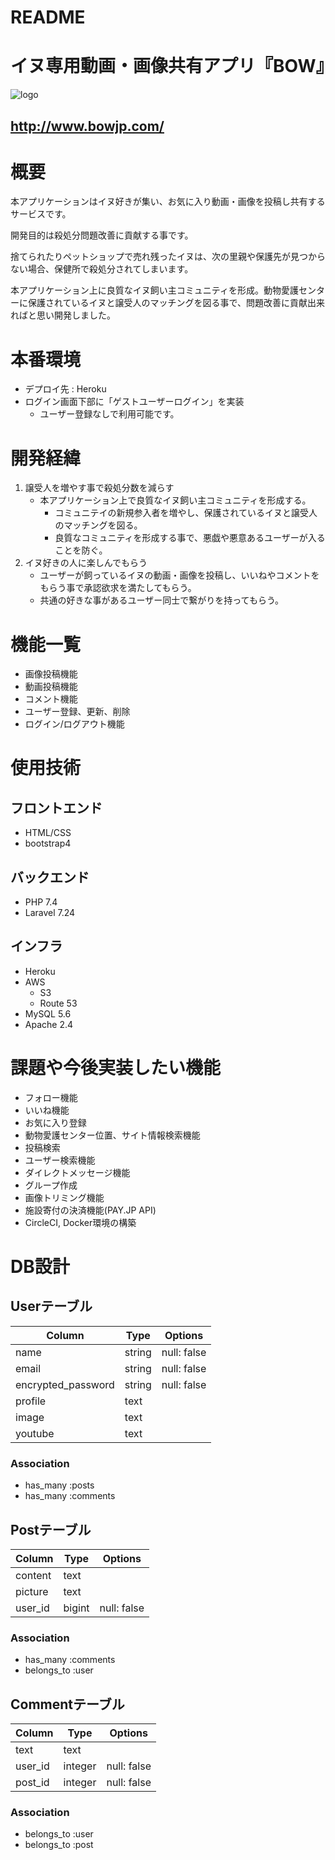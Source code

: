 # README
# イヌ専用動画・画像共有アプリ『BOW』
![logo](https://user-images.githubusercontent.com/59902916/89963165-e17a4500-dc81-11ea-9f6c-384774965f93.png)

## http://www.bowjp.com/
# 概要
本アプリケーションはイヌ好きが集い、お気に入り動画・画像を投稿し共有するサービスです。

開発目的は殺処分問題改善に貢献する事です。

捨てられたりペットショップで売れ残ったイヌは、次の里親や保護先が見つからない場合、保健所で殺処分されてしまいます。

本アプリケーション上に良質なイヌ飼い主コミュニティを形成。動物愛護センターに保護されているイヌと譲受人のマッチングを図る事で、問題改善に貢献出来ればと思い開発しました。

# 本番環境
- デプロイ先 : Heroku
- ログイン画面下部に「ゲストユーザーログイン」を実装
    - ユーザー登録なしで利用可能です。 

# 開発経緯
1. 譲受人を増やす事で殺処分数を減らす
    - 本アプリケーション上で良質なイヌ飼い主コミュニティを形成する。
      - コミュニテイの新規参入者を増やし、保護されているイヌと譲受人のマッチングを図る。
      - 良質なコミュニティを形成する事で、悪戯や悪意あるユーザーが入ることを防ぐ。
1. イヌ好きの人に楽しんでもらう
    - ユーザーが飼っているイヌの動画・画像を投稿し、いいねやコメントをもらう事で承認欲求を満たしてもらう。
    - 共通の好きな事があるユーザー同士で繋がりを持ってもらう。

# 機能一覧
- 画像投稿機能
- 動画投稿機能
- コメント機能
- ユーザー登録、更新、削除
- ログイン/ログアウト機能

# 使用技術
## フロントエンド
- HTML/CSS
- bootstrap4
## バックエンド
- PHP 7.4
- Laravel 7.24
## インフラ
- Heroku
- AWS
  - S3 
  - Route 53
- MySQL 5.6
- Apache 2.4

# 課題や今後実装したい機能
- フォロー機能
- いいね機能
- お気に入り登録
- 動物愛護センター位置、サイト情報検索機能
- 投稿検索
- ユーザー検索機能
- ダイレクトメッセージ機能
- グループ作成
- 画像トリミング機能
- 施設寄付の決済機能(PAY.JP API)
- CircleCI, Docker環境の構築

# DB設計
## Userテーブル
|Column|Type|Options|
|------|----|-------|
|name|string|null: false|
|email|string|null: false|
|encrypted_password|string|null: false|
|profile|text||
|image|text||
|youtube|text||

### Association
- has_many :posts
- has_many :comments


## Postテーブル
|Column|Type|Options|
|------|----|-------|
|content|text||
|picture|text||
|user_id|bigint|null: false|

### Association
- has_many :comments
- belongs_to :user


## Commentテーブル
|Column|Type|Options|
|------|----|-------|
|text|text||
|user_id|integer|null: false|
|post_id|integer|null: false|

### Association
- belongs_to :user
- belongs_to :post
